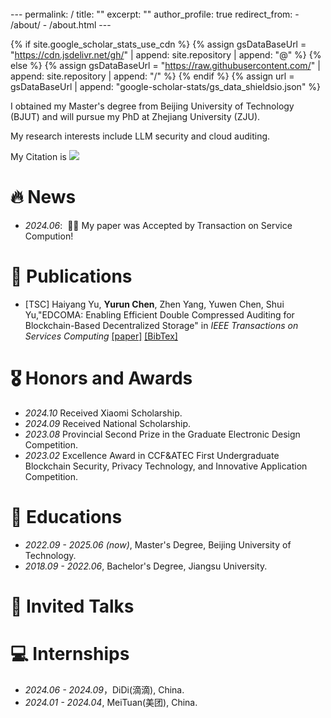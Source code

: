 <div><br class="Apple-interchange-newline">---
permalink: /
title: ""
excerpt: ""
author_profile: true
redirect_from: 
  - /about/
  - /about.html
---

{% if site.google_scholar_stats_use_cdn %}
{% assign gsDataBaseUrl = "https://cdn.jsdelivr.net/gh/" | append: site.repository | append: "@" %}
{% else %}
{% assign gsDataBaseUrl = "https://raw.githubusercontent.com/" | append: site.repository | append: "/" %}
{% endif %}
{% assign url = gsDataBaseUrl | append: "google-scholar-stats/gs_data_shieldsio.json" %}

<span class='anchor' id='about-me'></span>

I obtained my Master's degree from Beijing University of Technology (BJUT) and will pursue my PhD at Zhejiang University (ZJU).

My research interests include LLM security and cloud auditing. 

My Citation is <a href='https://scholar.google.com/citations?hl=zh-CN&user=DGRecXEAAAAJ'><img src="https://img.shields.io/endpoint?url={{ url | url_encode }}&logo=Google%20Scholar&labelColor=f6f6f6&color=9cf&style=flat&label=citations"></a>


# 🔥 News
- *2024.06*: &nbsp;🎉🎉 My paper was Accepted by Transaction on Service Compution!

# 📝 Publications 
- [TSC] Haiyang Yu, **Yurun Chen**, Zhen Yang, Yuwen Chen, Shui Yu,"EDCOMA: Enabling Efficient Double Compressed Auditing for Blockchain-Based Decentralized Storage" in *IEEE Transactions on Services Computing* [\[paper\]](https://ieeexplore.ieee.org/stamp/stamp.jsp?tp=&arnumber=10568383)
[\[BibTex\]](https://scholar.googleusercontent.com/scholar.bib?q=info:JA88oFczc0EJ:scholar.google.com/&output=citation&scisdr=ClGvtl4gEJmFu8rIBBM:AFWwaeYAAAAAZ2DOHBNvLRoW4O0rDgXvac0I39k&scisig=AFWwaeYAAAAAZ2DOHMB-SMCGKoKG2cHPHanh70U&scisf=4&ct=citation&cd=-1&hl=zh-CN)

# 🎖 Honors and Awards
- *2024.10* Received Xiaomi Scholarship.
- *2024.09* Received National Scholarship.
- *2023.08* Provincial Second Prize in the Graduate Electronic Design Competition.
- *2023.02* Excellence Award in CCF&ATEC First Undergraduate Blockchain Security, Privacy Technology, and Innovative Application Competition.

# 📖 Educations
- *2022.09 - 2025.06 (now)*, Master's Degree, Beijing University of Technology. 
- *2018.09 - 2022.06*, Bachelor's Degree, Jiangsu University. 

# 💬 Invited Talks

# 💻 Internships
- *2024.06 - 2024.09*，DiDi(滴滴), China.
- *2024.01 - 2024.04*, MeiTuan(美团), China.</div>



















































